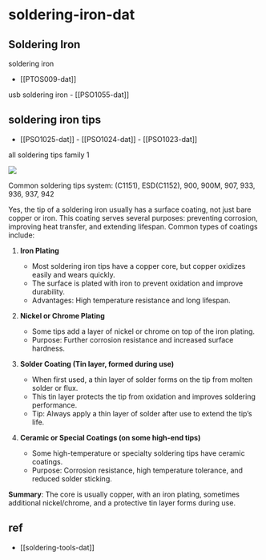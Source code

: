 
# soldering-iron-dat


## Soldering Iron

soldering iron 

- [[PTOS009-dat]]

usb soldering iron - [[PSO1055-dat]]

## soldering iron tips

- [[PSO1025-dat]] - [[PSO1024-dat]] - [[PSO1023-dat]]

all soldering tips family 1 

![](2025-03-04-14-13-55.png)

Common soldering tips system: (C1151), ESD(C1152), 900, 900M, 907, 933, 936, 937, 942



Yes, the tip of a soldering iron usually has a surface coating, not just bare copper or iron. This coating serves several purposes: preventing corrosion, improving heat transfer, and extending lifespan. Common types of coatings include:

1. **Iron Plating**  
   - Most soldering iron tips have a copper core, but copper oxidizes easily and wears quickly.  
   - The surface is plated with iron to prevent oxidation and improve durability.  
   - Advantages: High temperature resistance and long lifespan.

2. **Nickel or Chrome Plating**  
   - Some tips add a layer of nickel or chrome on top of the iron plating.  
   - Purpose: Further corrosion resistance and increased surface hardness.

3. **Solder Coating (Tin layer, formed during use)**  
   - When first used, a thin layer of solder forms on the tip from molten solder or flux.  
   - This tin layer protects the tip from oxidation and improves soldering performance.  
   - Tip: Always apply a thin layer of solder after use to extend the tip’s life.

4. **Ceramic or Special Coatings (on some high-end tips)**  
   - Some high-temperature or specialty soldering tips have ceramic coatings.  
   - Purpose: Corrosion resistance, high temperature tolerance, and reduced solder sticking.

**Summary**: The core is usually copper, with an iron plating, sometimes additional nickel/chrome, and a protective tin layer forms during use.




## ref 

- [[soldering-tools-dat]]